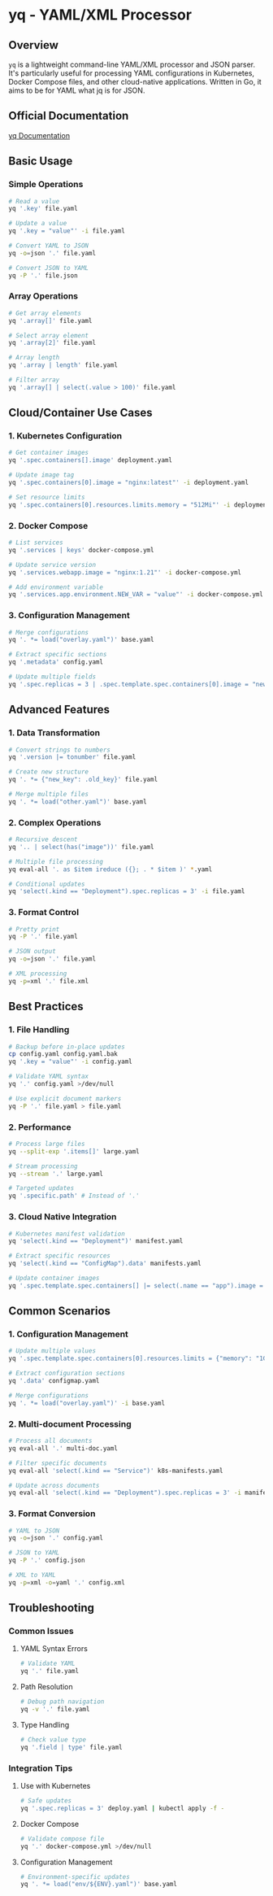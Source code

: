 # yq - YAML/XML Processor

## Overview
`yq` is a lightweight command-line YAML/XML processor and JSON parser. It's particularly useful for processing YAML configurations in Kubernetes, Docker Compose files, and other cloud-native applications. Written in Go, it aims to be for YAML what jq is for JSON.

## Official Documentation
[yq Documentation](https://mikefarah.gitbook.io/yq/)

## Basic Usage

### Simple Operations
```bash
# Read a value
yq '.key' file.yaml

# Update a value
yq '.key = "value"' -i file.yaml

# Convert YAML to JSON
yq -o=json '.' file.yaml

# Convert JSON to YAML
yq -P '.' file.json
```

### Array Operations
```bash
# Get array elements
yq '.array[]' file.yaml

# Select array element
yq '.array[2]' file.yaml

# Array length
yq '.array | length' file.yaml

# Filter array
yq '.array[] | select(.value > 100)' file.yaml
```

## Cloud/Container Use Cases

### 1. Kubernetes Configuration
```bash
# Get container images
yq '.spec.containers[].image' deployment.yaml

# Update image tag
yq '.spec.containers[0].image = "nginx:latest"' -i deployment.yaml

# Set resource limits
yq '.spec.containers[0].resources.limits.memory = "512Mi"' -i deployment.yaml
```

### 2. Docker Compose
```bash
# List services
yq '.services | keys' docker-compose.yml

# Update service version
yq '.services.webapp.image = "nginx:1.21"' -i docker-compose.yml

# Add environment variable
yq '.services.app.environment.NEW_VAR = "value"' -i docker-compose.yml
```

### 3. Configuration Management
```bash
# Merge configurations
yq '. *= load("overlay.yaml")' base.yaml

# Extract specific sections
yq '.metadata' config.yaml

# Update multiple fields
yq '.spec.replicas = 3 | .spec.template.spec.containers[0].image = "new:tag"' -i deploy.yaml
```

## Advanced Features

### 1. Data Transformation
```bash
# Convert strings to numbers
yq '.version |= tonumber' file.yaml

# Create new structure
yq '. *= {"new_key": .old_key}' file.yaml

# Merge multiple files
yq '. *= load("other.yaml")' base.yaml
```

### 2. Complex Operations
```bash
# Recursive descent
yq '.. | select(has("image"))' file.yaml

# Multiple file processing
yq eval-all '. as $item ireduce ({}; . * $item )' *.yaml

# Conditional updates
yq 'select(.kind == "Deployment").spec.replicas = 3' -i file.yaml
```

### 3. Format Control
```bash
# Pretty print
yq -P '.' file.yaml

# JSON output
yq -o=json '.' file.yaml

# XML processing
yq -p=xml '.' file.xml
```

## Best Practices

### 1. File Handling
```bash
# Backup before in-place updates
cp config.yaml config.yaml.bak
yq '.key = "value"' -i config.yaml

# Validate YAML syntax
yq '.' config.yaml >/dev/null

# Use explicit document markers
yq -P '.' file.yaml > file.yaml
```

### 2. Performance
```bash
# Process large files
yq --split-exp '.items[]' large.yaml

# Stream processing
yq --stream '.' large.yaml

# Targeted updates
yq '.specific.path' # Instead of '.'
```

### 3. Cloud Native Integration
```bash
# Kubernetes manifest validation
yq 'select(.kind == "Deployment")' manifest.yaml

# Extract specific resources
yq 'select(.kind == "ConfigMap").data' manifests.yaml

# Update container images
yq '.spec.template.spec.containers[] |= select(.name == "app").image = "new:tag"' -i deploy.yaml
```

## Common Scenarios

### 1. Configuration Management
```bash
# Update multiple values
yq '.spec.template.spec.containers[0].resources.limits = {"memory": "1Gi", "cpu": "500m"}' -i deploy.yaml

# Extract configuration sections
yq '.data' configmap.yaml

# Merge configurations
yq '. *= load("overlay.yaml")' -i base.yaml
```

### 2. Multi-document Processing
```bash
# Process all documents
yq eval-all '.' multi-doc.yaml

# Filter specific documents
yq eval-all 'select(.kind == "Service")' k8s-manifests.yaml

# Update across documents
yq eval-all 'select(.kind == "Deployment").spec.replicas = 3' -i manifests.yaml
```

### 3. Format Conversion
```bash
# YAML to JSON
yq -o=json '.' config.yaml

# JSON to YAML
yq -P '.' config.json

# XML to YAML
yq -p=xml -o=yaml '.' config.xml
```

## Troubleshooting

### Common Issues
1. YAML Syntax Errors
   ```bash
   # Validate YAML
   yq '.' file.yaml
   ```

2. Path Resolution
   ```bash
   # Debug path navigation
   yq -v '.' file.yaml
   ```

3. Type Handling
   ```bash
   # Check value type
   yq '.field | type' file.yaml
   ```

### Integration Tips
1. Use with Kubernetes
   ```bash
   # Safe updates
   yq '.spec.replicas = 3' deploy.yaml | kubectl apply -f -
   ```

2. Docker Compose
   ```bash
   # Validate compose file
   yq '.' docker-compose.yml >/dev/null
   ```

3. Configuration Management
   ```bash
   # Environment-specific updates
   yq '. *= load("env/${ENV}.yaml")' base.yaml
